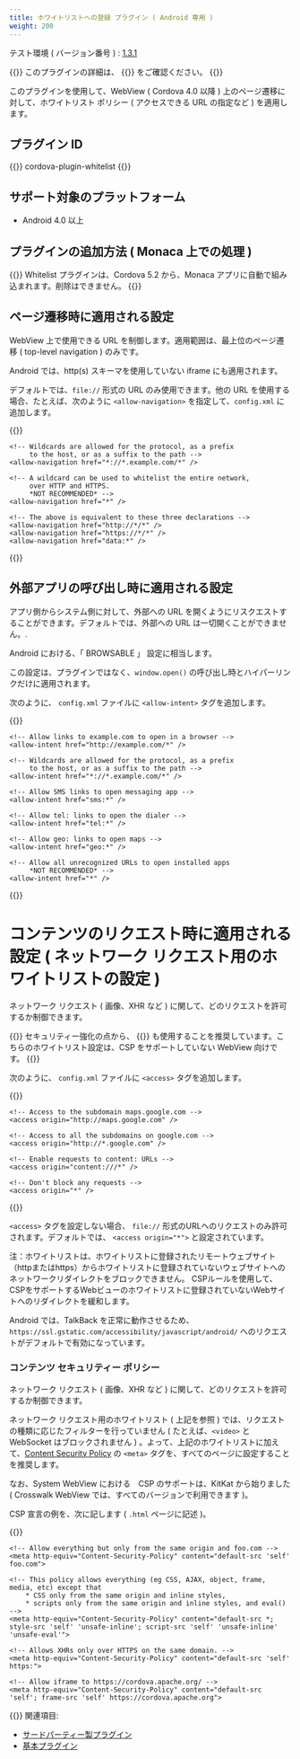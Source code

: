 ```yaml
---
title: ホワイトリストへの登録 プラグイン ( Android 専用 )
weight: 200
---
```


テスト環境 ( バージョン番号 ) : [1.3.1](https://github.com/apache/cordova-plugin-whitelist/releases/tag/1.3.1)

{{<note>}}
このプラグインの詳細は、 {{<link title="こちらの原文 ( GitHub )" href="https://github.com/apache/cordova-plugin-whitelist">}} をご確認ください。
{{</note>}}

このプラグインを使用して、WebView ( Cordova 4.0 以降 )
上のページ遷移に対して、ホワイトリスト ポリシー ( アクセスできる URL
の指定など ) を適用します。

プラグイン ID
-------------

{{<highlight javascript>}}
cordova-plugin-whitelist
{{</highlight>}}

サポート対象のプラットフォーム
------------------------------

-   Android 4.0 以上

プラグインの追加方法 ( Monaca 上での処理 )
------------------------------------------

{{<note>}}
Whitelist プラグインは、Cordova 5.2 から、Monaca
アプリに自動で組み込まれます。削除はできません。
{{</note>}}

ページ遷移時に適用される設定
----------------------------

WebView 上で使用できる URL を制御します。適用範囲は、最上位のページ遷移
( top-level navigation ) のみです。

Android では、http(s) スキーマを使用していない iframe にも適用されます。

デフォルトでは、`file://` 形式の URL のみ使用できます。他の URL
を使用する場合、たとえば、次のように `<allow-navigation>`
を指定して、`config.xml` に追加します。

{{<highlight xml>}}
    <!-- Allow links to example.com -->
    <allow-navigation href="http://example.com/*" />

    <!-- Wildcards are allowed for the protocol, as a prefix
         to the host, or as a suffix to the path -->
    <allow-navigation href="*://*.example.com/*" />

    <!-- A wildcard can be used to whitelist the entire network,
         over HTTP and HTTPS.
         *NOT RECOMMENDED* -->
    <allow-navigation href="*" />

    <!-- The above is equivalent to these three declarations -->
    <allow-navigation href="http://*/*" />
    <allow-navigation href="https://*/*" />
    <allow-navigation href="data:*" />
{{</highlight>}}

外部アプリの呼び出し時に適用される設定
--------------------------------------

アプリ側からシステム側に対して、外部への URL
を開くようにリスクエストすることができます。デフォルトでは、外部への URL
は一切開くことができません。.

Android における、「 BROWSABLE 」 設定に相当します。

この設定は、プラグインではなく、`window.open()`
の呼び出し時とハイパーリンクだけに適用されます。

次のように、 `config.xml` ファイルに `<allow-intent>` タグを追加します。

{{<highlight xml>}}
    <!-- Allow links to web pages to open in a browser -->
    <allow-intent href="http://*/*" />
    <allow-intent href="https://*/*" />

    <!-- Allow links to example.com to open in a browser -->
    <allow-intent href="http://example.com/*" />

    <!-- Wildcards are allowed for the protocol, as a prefix
         to the host, or as a suffix to the path -->
    <allow-intent href="*://*.example.com/*" />

    <!-- Allow SMS links to open messaging app -->
    <allow-intent href="sms:*" />

    <!-- Allow tel: links to open the dialer -->
    <allow-intent href="tel:*" />

    <!-- Allow geo: links to open maps -->
    <allow-intent href="geo:*" />

    <!-- Allow all unrecognized URLs to open installed apps
         *NOT RECOMMENDED* -->
    <allow-intent href="*" />
{{</highlight>}}

コンテンツのリクエスト時に適用される設定 ( ネットワーク
リクエスト用のホワイトリストの設定 )
================================================

ネットワーク リクエスト ( 画像、XHR など )
に関して、どのリクエストを許可するか制御できます。

{{<note>}}
セキュリティー強化の点から、 {{<link title="コンテンツ セキュリティー ポリシー" href="#コンテンツ-セキュリティー-ポリシー">}}
も使用することを推奨しています。こちらのホワイトリスト設定は、CSP
をサポートしていない WebView 向けです。
{{</note>}}

次のように、 `config.xml` ファイルに `<access>` タグを追加します。

{{<highlight xml>}}
    <!-- Allow images, xhrs, etc. to google.com -->
    <access origin="http://google.com" />
    <access origin="https://google.com" />

    <!-- Access to the subdomain maps.google.com -->
    <access origin="http://maps.google.com" />

    <!-- Access to all the subdomains on google.com -->
    <access origin="http://*.google.com" />

    <!-- Enable requests to content: URLs -->
    <access origin="content:///*" />

    <!-- Don't block any requests -->
    <access origin="*" />
{{</highlight>}}

`<access>` タグを設定しない場合、 `file://`
形式のURLへのリクエストのみ許可されます。デフォルトでは、
`<access origin="*">` と設定されています。

注：ホワイトリストは、ホワイトリストに登録されたリモートウェブサイト（httpまたはhttps）からホワイトリストに登録されていないウェブサイトへのネットワークリダイレクトをブロックできません。
CSPルールを使用して、CSPをサポートするWebビューのホワイトリストに登録されていないWebサイトへのリダイレクトを緩和します。

Android では、TalkBack
を正常に動作させるため、`https://ssl.gstatic.com/accessibility/javascript/android/`
へのリクエストがデフォルトで有効になっています。

### コンテンツ セキュリティー ポリシー

ネットワーク リクエスト ( 画像、XHR など )
に関して、どのリクエストを許可するか制御できます。

ネットワーク リクエスト用のホワイトリスト ( 上記を参照 )
では、リクエストの種類に応じたフィルターを行っていません (
たとえば、`<video>` と WebSocket はブロックされません )
。よって、上記のホワイトリストに加えて、[Content Security
Policy](http://content-security-policy.com/) の `<meta>`
タグを、すべてのページに設定することを推奨します。

なお、System WebView における　CSP のサポートは、KitKat から始りました (
Crosswalk WebView では、すべてのバージョンで利用できます )。

CSP 宣言の例を、次に記します ( `.html` ページに記述 )。

{{<highlight xml>}}
    <!-- Good default declaration:
        * gap: is required only on iOS (when using UIWebView) and is needed for JS->native communication
        * https://ssl.gstatic.com is required only on Android and is needed for TalkBack to function properly
        * Disables use of eval() and inline scripts in order to mitigate risk of XSS vulnerabilities. To change this:
            * Enable inline JS: add 'unsafe-inline' to default-src
            * Enable eval(): add 'unsafe-eval' to default-src
    -->
    <meta http-equiv="Content-Security-Policy" content="default-src 'self' data: gap: https://ssl.gstatic.com; style-src 'self' 'unsafe-inline'; media-src *">

    <!-- Allow everything but only from the same origin and foo.com -->
    <meta http-equiv="Content-Security-Policy" content="default-src 'self' foo.com">

    <!-- This policy allows everything (eg CSS, AJAX, object, frame, media, etc) except that
        * CSS only from the same origin and inline styles,
        * scripts only from the same origin and inline styles, and eval()
    -->
    <meta http-equiv="Content-Security-Policy" content="default-src *; style-src 'self' 'unsafe-inline'; script-src 'self' 'unsafe-inline' 'unsafe-eval'">

    <!-- Allows XHRs only over HTTPS on the same domain. -->
    <meta http-equiv="Content-Security-Policy" content="default-src 'self' https:">

    <!-- Allow iframe to https://cordova.apache.org/ -->
    <meta http-equiv="Content-Security-Policy" content="default-src 'self'; frame-src 'self' https://cordova.apache.org">
{{</highlight>}}
関連項目:

- [サードパーティー製プラグイン](../../third_party_phonegap)
- [基本プラグイン](../../cordova_7.1)
